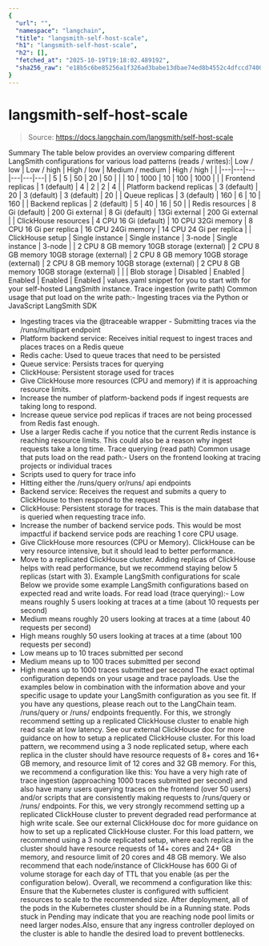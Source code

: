 ```yaml
---
{
  "url": "",
  "namespace": "langchain",
  "title": "langsmith-self-host-scale",
  "h1": "langsmith-self-host-scale",
  "h2": [],
  "fetched_at": "2025-10-19T19:18:02.489192",
  "sha256_raw": "e18b5c6be85256a1f326ad3babe13dbae74ed8b4552c4dfccd7400a64b6d9ffc"
}
---
```


# langsmith-self-host-scale

> Source: https://docs.langchain.com/langsmith/self-host-scale

Summary
The table below provides an overview comparing different LangSmith configurations for various load patterns (reads / writes):| Low / low | Low / high | High / low | Medium / medium | High / high | |
|---|---|---|---|---|---|
| 5 | 5 | 50 | 20 | 50 | |
| 10 | 1000 | 10 | 100 | 1000 | |
| Frontend replicas | 1 (default) | 4 | 2 | 2 | 4 |
| Platform backend replicas | 3 (default) | 20 | 3 (default) | 3 (default) | 20 |
| Queue replicas | 3 (default) | 160 | 6 | 10 | 160 |
| Backend replicas | 2 (default) | 5 | 40 | 16 | 50 |
| Redis resources | 8 Gi (default) | 200 Gi external | 8 Gi (default) | 13Gi external | 200 Gi external |
| ClickHouse resources | 4 CPU 16 Gi (default) | 10 CPU 32Gi memory | 8 CPU 16 Gi per replica | 16 CPU 24Gi memory | 14 CPU 24 Gi per replica |
| ClickHouse setup | Single instance | Single instance | 3-node | Single instance | 3-node |
| 2 CPU 8 GB memory 10GB storage (external) | 2 CPU 8 GB memory 10GB storage (external) | 2 CPU 8 GB memory 10GB storage (external) | 2 CPU 8 GB memory 10GB storage (external) | 2 CPU 8 GB memory 10GB storage (external) | |
| Blob storage | Disabled | Enabled | Enabled | Enabled | Enabled |
values.yaml
snippet for you to start with for your self-hosted LangSmith instance.
Trace ingestion (write path)
Common usage that put load on the write path:- Ingesting traces via the Python or JavaScript LangSmith SDK
- Ingesting traces via the
@traceable
wrapper - Submitting traces via the
/runs/multipart
endpoint
- Platform backend service: Receives initial request to ingest traces and places traces on a Redis queue
- Redis cache: Used to queue traces that need to be persisted
- Queue service: Persists traces for querying
- ClickHouse: Persistent storage used for traces
- Give ClickHouse more resources (CPU and memory) if it is approaching resource limits.
- Increase the number of platform-backend pods if ingest requests are taking long to respond.
- Increase queue service pod replicas if traces are not being processed from Redis fast enough.
- Use a larger Redis cache if you notice that the current Redis instance is reaching resource limits. This could also be a reason why ingest requests take a long time.
Trace querying (read path)
Common usage that puts load on the read path:- Users on the frontend looking at tracing projects or individual traces
- Scripts used to query for trace info
- Hitting either the
/runs/query
or/runs/<run-id>
api endpoints
- Backend service: Receives the request and submits a query to ClickHouse to then respond to the request
- ClickHouse: Persistent storage for traces. This is the main database that is queried when requesting trace info.
- Increase the number of backend service pods. This would be most impactful if backend service pods are reaching 1 core CPU usage.
- Give ClickHouse more resources (CPU or Memory). ClickHouse can be very resource intensive, but it should lead to better performance.
- Move to a replicated ClickHouse cluster. Adding replicas of ClickHouse helps with read performance, but we recommend staying below 5 replicas (start with 3).
Example LangSmith configurations for scale
Below we provide some example LangSmith configurations based on expected read and write loads. For read load (trace querying):- Low means roughly 5 users looking at traces at a time (about 10 requests per second)
- Medium means roughly 20 users looking at traces at a time (about 40 requests per second)
- High means roughly 50 users looking at traces at a time (about 100 requests per second)
- Low means up to 10 traces submitted per second
- Medium means up to 100 traces submitted per second
- High means up to 1000 traces submitted per second
The exact optimal configuration depends on your usage and trace payloads. Use the examples below in combination with the information above and your specific usage to update your LangSmith configuration as you see fit. If you have any questions, please reach out to the LangChain team.
/runs/query
or /runs/<run-id>
endpoints frequently.
For this, we strongly recommend setting up a replicated ClickHouse cluster to enable high read scale at low latency. See our external ClickHouse doc for more guidance on how to setup a replicated ClickHouse cluster. For this load pattern, we recommend using a 3 node replicated setup, where each replica in the cluster should have resource requests of 8+ cores and 16+ GB memory, and resource limit of 12 cores and 32 GB memory.
For this, we recommend a configuration like this:
You have a very high rate of trace ingestion (approaching 1000 traces submitted per second) and also have many users querying traces on the frontend (over 50 users) and/or scripts that are consistently making requests to
/runs/query
or /runs/<run-id>
endpoints.
For this, we very strongly recommend setting up a replicated ClickHouse cluster to prevent degraded read performance at high write scale. See our external ClickHouse doc for more guidance on how to set up a replicated ClickHouse cluster. For this load pattern, we recommend using a 3 node replicated setup, where each replica in the cluster should have resource requests of 14+ cores and 24+ GB memory, and resource limit of 20 cores and 48 GB memory. We also recommend that each node/instance of ClickHouse has 600 Gi of volume storage for each day of TTL that you enable (as per the configuration below).
Overall, we recommend a configuration like this:
Ensure that the Kubernetes cluster is configured with sufficient resources to scale to the recommended size. After deployment, all of the pods in the Kubernetes cluster should be in a
Running
state. Pods stuck in Pending
may indicate that you are reaching node pool limits or need larger nodes.Also, ensure that any ingress controller deployed on the cluster is able to handle the desired load to prevent bottlenecks.